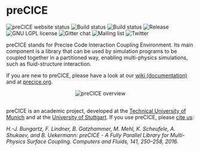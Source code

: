 # preCICE #

<a style="text-decoration: none" href="https://www.precice.org/" target="_blank">
    <img src="https://img.shields.io/website-up-down-green-red/https/www.precice.org.svg?label=website" alt="preCICE website status">
</a>
<a style="text-decoration: none" href="https://travis-ci.org/precice/precice" target="_blank">
    <img src="https://travis-ci.org/precice/precice.svg?branch=develop" alt="Build status">
</a>
<a style="text-decoration: none" href="https://travis-ci.org/precice/systemtests" target="_blank">
    <img src="https://img.shields.io/travis/precice/systemtests.svg?label=system%20tests&style=flat" alt="Build status">
</a>
<a style="text-decoration: none" href="https://github.com/precice/precice/releases/latest" target="_blank">
    <img src="https://img.shields.io/github/release/precice/precice.svg" alt="Release">
</a>
<a style="text-decoration: none" href="https://github.com/precice/precice/blob/develop/LICENSE" target="_blank">
    <img src="https://img.shields.io/github/license/precice/precice.svg" alt="GNU LGPL license">
</a>
<a style="text-decoration: none" href="https://gitter.im/precice/Lobby" target="_blank">
    <img src="https://img.shields.io/badge/chat-on%20gitter-9c3375.svg" alt="Gitter chat">
</a>
<a style="text-decoration: none" href="https://mailman.informatik.uni-stuttgart.de/mailman/listinfo/precice" target="_blank">
    <img src="https://img.shields.io/badge/mailing%20list-subscribe-blue.svg" alt="Mailing list">
</a>
<a style="text-decoration: none" href="https://twitter.com/preCICE_org" target="_blank">
    <img src="https://img.shields.io/badge/twitter-%40preCICE__org-1da1f2.svg" alt="Twitter">
</a>

preCICE stands for Precise Code Interaction Coupling Environment. Its main component is a library that can be used by simulation programs to be coupled together in a partitioned way, enabling multi-physics simulations, such as fluid-structure interaction.

If you are new to preCICE, please have a look at our [wiki (documentation)](https://github.com/precice/precice/wiki) and at [precice.org](https://www.precice.org).

<div align="center" style="margin-bottom:30px">
<img src="https://www.precice.org/assets/precice_overview.png" alt="preCICE overview" style="max-height: 100%; max-width: 100%">
</div>

preCICE is an academic project, developed at the [Technical University of Munich](https://www5.in.tum.de/) and at the [University of Stuttgart](https://www.ipvs.uni-stuttgart.de/). If you use preCICE, please [cite us](https://www.precice.org/publications/):

*H.-J. Bungartz, F. Lindner, B. Gatzhammer, M. Mehl, K. Scheufele, A. Shukaev, and B. Uekermann: preCICE - A Fully Parallel Library for Multi-Physics Surface Coupling. Computers and Fluids, 141, 250–258, 2016.*
